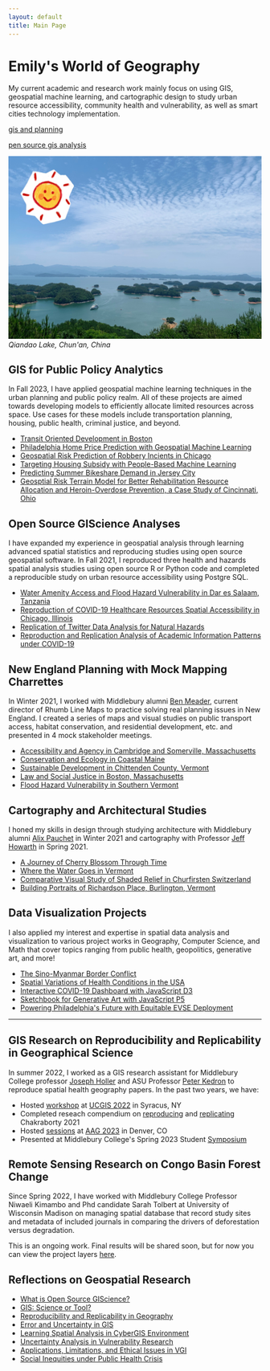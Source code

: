 ```yaml
---
layout: default
title: Main Page
---
```


# Emily's World of Geography

My current academic and research work mainly focus on using GIS, geospatial machine learning, and cartographic design to study urban resource accessibility, community health and vulnerability, as well as smart cities technology implementation.

[gis and planning](pages/gis_planning.md)

[pen source gis analysis](pages/open_gis.md)

![Lake](assets/IMG_7528.JPG)
*Qiandao Lake, Chun'an, China*

## GIS for Public Policy Analytics

In Fall 2023,  I have applied geospatial machine learning techniques in the urban planning and public policy realm. All of these projects are aimed towards developing models to efficiently allocate limited resources across space. Use cases for these models include transportation planning, housing, public health, criminal justice, and beyond.

- [Transit Oriented Development in Boston](musa-reports/01-Boston-TOD.html)
- [Philadelphia Home Price Prediction with Geospatial Machine Learning](musa-reports/02-Philly-ML.html)
- [Geospatial Risk Prediction of Robbery Incients in Chicago](musa-reports/03-Chicago-Risks.html)
- [Targeting Housing Subsidy with People-Based Machine Learning](musa-reports/04-Housing-Subsidy.html)
- [Predicting Summer Bikeshare Demand in Jersey City](musa-reports/05-BikeShare-JerseyCity.html)
- [Geosptial Risk Terrain Model for Better Rehabilitation Resource Allocation and Heroin-Overdose Prevention, a Case Study of Cincinnati, Ohio](musa-reports/06-Cincinnati-Heroin-Overdose.html)

## Open Source GIScience Analyses

I have expanded my experience in geospatial analysis through learning advanced spatial statistics and reproducing studies using open source geospatial software. In Fall 2021, I reproduced three health and hazards spatial analysis studies using open source R or Python code and completed a reproducible study on urban resource accessibility using Postgre SQL.

- [Water Amenity Access and Flood Hazard Vulnerability in Dar es Salaam, Tanzania](dsm_analysis/dsm_report.md)
- [Reproduction of COVID-19 Healthcare Resources Spatial Accessibility in Chicago, Illinois](RPr-Kang/re-analysis.md)
- [Replication of Twitter Data Analysis for Natural Hazards](RE-Ida/ida.md)
- [Reproduction and Replication Analysis of Academic Information Patterns under COVID-19](covidpattern/report.md)

## New England Planning with Mock Mapping Charrettes

In Winter 2021, I worked with Middlebury alumni [Ben Meader](https://www.linkedin.com/in/benjamin-meader-5ba6923a), current director of Rhumb Line Maps to practice solving real planning issues in New England. I created a series of maps and visual studies on public transport access, habitat conservation, and residential development, etc. and presented in 4 mock stakeholder meetings.

- [Accessibility and Agency in Cambridge and Somerville, Massachusetts](1026reports/week1.md)
- [Conservation and Ecology in Coastal Maine](1026reports/week2.md)
- [Sustainable Development in Chittenden County, Vermont](1026reports/week3.md)
- [Law and Social Justice in Boston, Massachusetts](1026reports/week4.md)
- [Flood Hazard Vulnerability in Southern Vermont](120reports/exam2.md)

## Cartography and Architectural Studies

I honed my skills in design through studying architecture with Middlebury alumni [Alix Pauchet](https://www.linkedin.com/in/alix-pauchet-b0591367) in Winter 2021 and cartography with Professor [Jeff Howarth](https://jeffhowarth.github.io/) in Spring 2021.

- [A Journey of Cherry Blossom Through Time](gg231reports/proj2.md)
- [Where the Water Goes in Vermont](gg231reports/proj1.md)
- [Comparative Visual Study of Shaded Relief in Churfirsten Switzerland](gg231reports/proj3.md)
- [Building Portraits of Richardson Place, Burlington, Vermont](blogposts/buildingportraits.md)

## Data Visualization Projects

I also applied my interest and expertise in spatial data analysis and visualization to various project works in Geography, Computer Science, and Math that cover topics ranging from public health, geopolitics, generative art, and more!

- [The Sino-Myanmar Border Conflict](https://storymaps.arcgis.com/stories/672602e5a37b4643a121110efa7d855a)
- [Spatial Variations of Health Conditions in the USA](assets/ds_pre.pdf)
- [Interactive COVID-19 Dashboard with JavaScript D3](https://observablehq.com/d/b0fdbacaccbc7f7c)
- [Sketchbook for Generative Art with JavaScript P5](https://csci467-s23.github.io/sketchbook-emilyzhou112/)
- [Powering Philadelphia's Future with Equitable EVSE Deployment](assets/evse-suitability.html)

---

## GIS Research on Reproducibility and Replicability in Geographical Science

In summer 2022, I worked as a GIS research assistant for Middlebury College professor [Joseph Holler](https://www.middlebury.edu/college/people/joseph-holler) and ASU Professor [Peter Kedron](https://search.asu.edu/profile/3316903) to reproduce spatial health geography papers. In the past two years, we have:

- Hosted [workshop](https://github.com/HEGSRR/UCGIS-Workshop) at [UCGIS 2022](https://www.ucgis.org/workshops-2022#HEGS) in Syracus, NY
- Completed reseach compendium on [reproducing](https://osf.io/s5mtq/) and [replicating](https://osf.io/5tzy9/) Chakraborty 2021
- Hosted [sessions](https://github.com/HEGSRR/CP-AAG-2023) at [AAG 2023](https://aag.secure-platform.com/aag2023/solicitations/39/sessiongallery/5681) in Denver, CO
- Presented at Middlebury College's Spring 2023 Student [Symposium](assets/sym-poster-final-emily.pdf)

## Remote Sensing Research on Congo Basin Forest Change

Since Spring 2022, I have worked with Middlebury College Professor Niwaeli Kimambo and Phd candidate Sarah Tolbert at University of Wisconsin Madison on managing spatial database that record study sites and metadata of included journals in comparing the drivers of deforestation versus degradation.

This is an ongoing work. Final results will be shared soon, but for now you can view the project layers [here](https://drive.google.com/drive/folders/1-Omn3vSY2g0Sdce00yJmtXgxZcyknD6v?usp=sharing).

## Reflections on Geospatial Research

- [What is Open Source GIScience?](blogposts/open-giscience.md)
- [GIS: Science or Tool?](blogposts/science_tool.md)
- [Reproducibility and Replicability in Geography](blogposts/r_r.md)
- [Error and Uncertainty in GIS](blogposts/error_uncertainty.md)
- [Learning Spatial Analysis in CyberGIS Environment](blogposts/cybergis.md)
- [Uncertainty Analysis in Vulnerability Research](blogposts/vulnerability.md)
- [Applications, Limitations, and Ethical Issues in VGI](blogposts/vgi.md)
- [Social Inequities under Public Health Crisis](blogposts/covid_disability.md)
